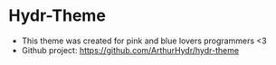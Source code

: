 # Hydr-Theme
* This theme was created for pink and blue lovers programmers <3
* Github project: https://github.com/ArthurHydr/hydr-theme

